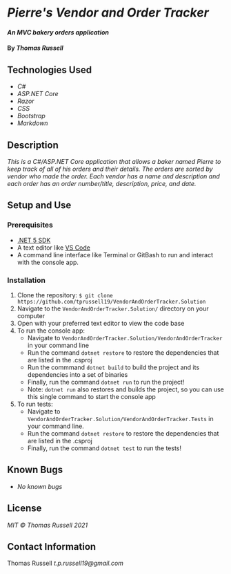 # _Pierre's Vendor and Order Tracker_

#### _An MVC bakery orders application_

#### By _Thomas Russell_

## Technologies Used

- _C#_
- _ASP.NET Core_
- _Razor_
- _CSS_
- _Bootstrap_
- _Markdown_

## Description

_This is a C#/ASP.NET Core application that allows a baker named Pierre to keep track of all of his orders and their details. The orders are sorted by vendor who made the order. Each vendor has a name and description and each order has an order number/title, description, price, and date._

## Setup and Use

### Prerequisites

- [.NET 5 SDK](https://dotnet.microsoft.com/download/dotnet/5.0)
- A text editor like [VS Code](https://code.visualstudio.com/)
- A command line interface like Terminal or GitBash to run and interact with the console app.

### Installation

1. Clone the repository: `$ git clone https://github.com/tprussell19/VendorAndOrderTracker.Solution`
2. Navigate to the `VendorAndOrderTracker.Solution/` directory on your computer
3. Open with your preferred text editor to view the code base
4. To run the console app:
   - Navigate to `VendorAndOrderTracker.Solution/VendorAndOrderTracker` in your command line
   - Run the command `dotnet restore` to restore the dependencies that are listed in the .csproj
   - Run the commmand `dotnet build` to build the project and its dependencies into a set of binaries
   - Finally, run the command `dotnet run` to run the project!
   - Note: `dotnet run` also restores and builds the project, so you can use this single command to start the console app
5. To run tests:
   - Navigate to `VendorAndOrderTracker.Solution/VendorAndOrderTracker.Tests` in your command line.
   - Run the command `dotnet restore` to restore the dependencies that are listed in the .csproj
   - Finally, run the command `dotnet test` to run the tests!

## Known Bugs

- _No known bugs_

## License

_MIT © Thomas Russell 2021_

## Contact Information

Thomas Russell _t.p.russell19@gmail.com_
